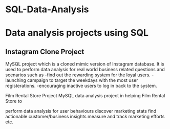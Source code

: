 # SQL-Data-Analysis
# Data analysis projects using SQL


## Instagram Clone Project
MySQL project which is a cloned mimic version of Instagram database. It is used to perform data analysis for real world business related questions and scenarios such as
-find out the rewarding system for the loyal users.
-launching campaign to target the weekdays with the most user registerations.
-encouraging inactive users to log in back to the system.

Film Rental Store Project
MySQL data analysis project in helping Film Rental Store to

perform data analysis for user behaviours
discover marketing stats
find actionable customer/business insights
measure and track marketing efforts
etc.
